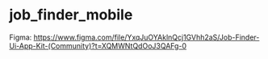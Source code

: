 # job_finder_mobile

Figma: https://www.figma.com/file/YxqJuOYAklnQcj1GVhh2aS/Job-Finder-Ui-App-Kit-(Community)?t=XQMWNtQdOoJ3QAFg-0
